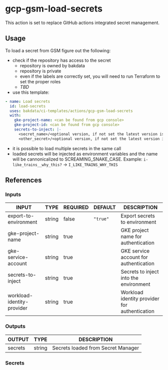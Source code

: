 # gcp-gsm-load-secrets

This action is set to replace GitHub actions integrated secret management.

## Usage

To load a secret from GSM figure out the following:

- check if the repository has access to the secret
  - repository is owned by bakdata
  - repository is private
  - even if the labels are correctly set, you will need to run Terraform to set the proper roles
  - *TBD*
- use this template:

```yaml
- name: Load secrets
  id: load-secrets
  uses: bakdata/ci-templates/actions/gcp-gsm-load-secrets
  with:
    gke-project-name: <can be found from gcp console>
    gke-project-id: <can be found from gcp console>
    secrets-to-inject: |-
      <secret_name>/<optional version, if not set the latest version is loaded>
      <other_secret>/<optional version, if not set the latest version is loaded>
```

- it is possible to load multiple secrets in the same call
- loaded secrets  will be injected as environment variables and the name will be cannonicalized to SCREAMING_SNAKE_CASE. Example: `i-like_trains__why_this?` -> `I_LIKE_TRAINS_WHY_THIS`

## References

### Inputs

<!-- AUTO-DOC-INPUT:START - Do not remove or modify this section -->

| INPUT                      | TYPE   | REQUIRED | DEFAULT  | DESCRIPTION                                   |
| -------------------------- | ------ | -------- | -------- | --------------------------------------------- |
| export-to-environment      | string | false    | `"true"` | Export secrets to environment                 |
| gke-project-name           | string | true     |          | GKE project name for authentication           |
| gke-service-account        | string | true     |          | GKE service account for authentication        |
| secrets-to-inject          | string | true     |          | Secrets to inject into the environment        |
| workload-identity-provider | string | true     |          | Workload identity provider for authentication |

<!-- AUTO-DOC-INPUT:END -->

### Outputs

<!-- AUTO-DOC-OUTPUT:START - Do not remove or modify this section -->

| OUTPUT  | TYPE   | DESCRIPTION                        |
| ------- | ------ | ---------------------------------- |
| secrets | string | Secrets loaded from Secret Manager |

<!-- AUTO-DOC-OUTPUT:END -->

### Secrets
